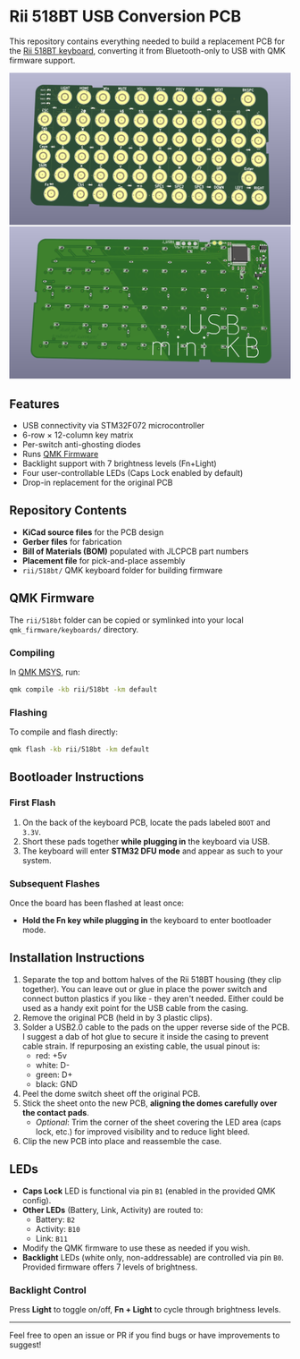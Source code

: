 # Rii 518BT USB Conversion PCB

This repository contains everything needed to build a replacement PCB for the [Rii 518BT keyboard](http://www.riitek.com/product/259.html), converting it from Bluetooth-only to USB with QMK firmware support.

![front](./pics/1.png)
![back](./pics/2.png)

## Features

- USB connectivity via STM32F072 microcontroller  
- 6-row × 12-column key matrix  
- Per-switch anti-ghosting diodes  
- Runs [QMK Firmware](https://qmk.fm)  
- Backlight support with 7 brightness levels (Fn+Light)  
- Four user-controllable LEDs (Caps Lock enabled by default)  
- Drop-in replacement for the original PCB

## Repository Contents

- **KiCad source files** for the PCB design  
- **Gerber files** for fabrication  
- **Bill of Materials (BOM)** populated with JLCPCB part numbers  
- **Placement file** for pick-and-place assembly  
- `rii/518bt/` QMK keyboard folder for building firmware

## QMK Firmware

The `rii/518bt` folder can be copied or symlinked into your local `qmk_firmware/keyboards/` directory.

### Compiling

In [QMK MSYS](https://docs.qmk.fm/newbs_getting_started#set-up-your-environment), run:

```sh
qmk compile -kb rii/518bt -km default
```

### Flashing

To compile and flash directly:

```sh
qmk flash -kb rii/518bt -km default
```

## Bootloader Instructions

### First Flash

1. On the back of the keyboard PCB, locate the pads labeled `BOOT` and `3.3V`.
2. Short these pads together **while plugging in** the keyboard via USB.
3. The keyboard will enter **STM32 DFU mode** and appear as such to your system.

### Subsequent Flashes

Once the board has been flashed at least once:

- **Hold the Fn key while plugging in** the keyboard to enter bootloader mode.

## Installation Instructions

1. Separate the top and bottom halves of the Rii 518BT housing (they clip together). You can leave out or glue in place the power switch and connect button plastics if you like - they aren't needed. Either could be used as a handy exit point for the USB cable from the casing.
2. Remove the original PCB (held in by 3 plastic clips).
3. Solder a USB2.0 cable to the pads on the upper reverse side of the PCB. I suggest a dab of hot glue to secure it inside the casing to prevent cable strain. If repurposing an existing cable, the usual pinout is:
   - red: +5v
   - white: D-
   - green: D+
   - black: GND
3. Peel the dome switch sheet off the original PCB.
4. Stick the sheet onto the new PCB, **aligning the domes carefully over the contact pads**.
   - _Optional_: Trim the corner of the sheet covering the LED area (caps lock, etc.) for improved visibility and to reduce light bleed.
5. Clip the new PCB into place and reassemble the case.

## LEDs

- **Caps Lock** LED is functional via pin `B1` (enabled in the provided QMK config).
- **Other LEDs** (Battery, Link, Activity) are routed to:
  - Battery: `B2`
  - Activity: `B10`
  - Link: `B11`
- Modify the QMK firmware to use these as needed if you wish.
- **Backlight** LEDs (white only, non-addressable) are controlled via pin `B0`. Provided firmware offers 7 levels of brightness.

### Backlight Control

Press **Light** to toggle on/off, **Fn + Light** to cycle through brightness levels.

---

Feel free to open an issue or PR if you find bugs or have improvements to suggest!

